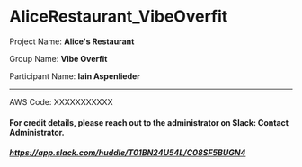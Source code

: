 # AliceRestaurant_VibeOverfit


Project Name: **Alice's Restaurant**

Group Name: **Vibe Overfit**

Participant Name: **Iain Aspenlieder**

-------------------------------------

AWS Code: XXXXXXXXXXX

#### For credit details, please reach out to the administrator on Slack: Contact Administrator.
##### https://app.slack.com/huddle/T01BN24U54L/C08SF5BUGN4

